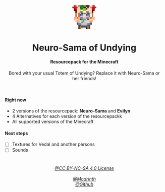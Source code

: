 <div align=center>
<img src="./page/neuro-orig.png" width=15%>
<h1 align=center> Neuro-Sama of Undying </h1>
<h4> Resourcepack for the Minecraft </h4>
</div>

<p align=center> Bored with your usual Totem of Undying? Replace it with Neuro-Sama or her friends! </p>

<br>

<h4> Right now </h4>

- 2 versions of the resourcepack: **Neuro-Sama** and **Evilyn**
- 4 Alternatives for each version of the resourcepackk
- All supported versions of the Minecraft

<h4> Next steps </h4>

- [ ] Textures for Vedal and another persons
- [ ] Sounds

<h1> </h1>

<div align=center>
<h6>
	<a href="https://creativecommons.org/licenses/by-nc-sa/4.0"> @CC BY-NC-SA 4.0 License </a>
    <br>
    <br>
    <a href="https://modrinth.com/resourcepack/neurosama-of-undying"> @Modrinth</a>
    <br>
    <a href="https://github.com/ami-amai/neurosama-of-undying">@Github </a>
</h6>
</div>